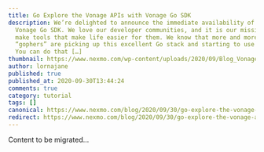 ```yaml
---
title: Go Explore the Vonage APIs with Vonage Go SDK
description: We’re delighted to announce the immediate availability of the
  Vonage Go SDK. We love our developer communities, and it is our mission to
  make tools that make life easier for them. We know that more and more
  “gophers” are picking up this excellent Go stack and starting to use our APIs.
  You can do that […]
thumbnail: https://www.nexmo.com/wp-content/uploads/2020/09/Blog_Vonage_GoSDK_1200x600.png
author: lornajane
published: true
published_at: 2020-09-30T13:44:24
comments: true
category: tutorial
tags: []
canonical: https://www.nexmo.com/blog/2020/09/30/go-explore-the-vonage-apis-with-vonage-go-sdk
redirect: https://www.nexmo.com/blog/2020/09/30/go-explore-the-vonage-apis-with-vonage-go-sdk
---
```

Content to be migrated...
